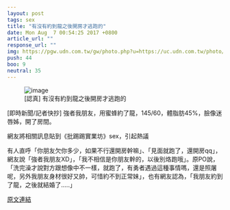 ```yaml
---
layout: post
tags: sex
title: "有沒有約到龍之後開房才逃跑的"
date: Mon Aug  7 00:54:25 2017 +0800
article_url: ""
response_url: ""
img: https://pgw.udn.com.tw/gw/photo.php?u=https://uc.udn.com.tw/photo/2017/07/22/98/3786357.jpg&x=0&y=0&sw=0&sh=0&sl=W&fw=1050&exp=3600
push: 44
boo: 9
neutral: 35
---
```


<figure>
<img src="https://pgw.udn.com.tw/gw/photo.php?u=https://uc.udn.com.tw/photo/2017/07/22/98/3786357.jpg&x=0&y=0&sw=0&sh=0&sl=W&fw=1050&exp=3600" alt="image">
<figcaption>
[認真] 有沒有約到龍之後開房才逃跑的
</figcaption>
</figure>



[即時新聞/記者快抄] 強者我朋友，用蜜蜂約了龍，145/60，體脂肪45%，臉像迷唇姊，開了房間。

網友將相關訊息貼到《批踢踢實業坊》sex，引起熱議

有人直呼「你朋友欠你多少，如果不行還開房幹嘛」、「見面就跑了，還開房qq」，網友說「強者我朋友XD」，「我不相信是你朋友幹的，以後別烙跑哦」。原PO說，「洗完澡才說對方跟想像中不一樣，就跑了，有勇者遇過這種事情嗎，還是照屠呢，另外我朋友身材很好又帥，可惜約不到正常妹」，也有網友認為，「我朋友約到了龍，之後就結婚了.....」

<a href = "https://www.ptt.cc/bbs/sex/M.1502038468.A.238.html">原文連結</a>


